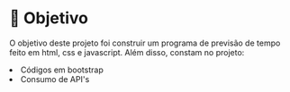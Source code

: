 # 🧶 Objetivo
<p>O objetivo deste projeto foi construir um programa de previsão de tempo feito em html, css e javascript. Além disso, constam no projeto: </p>
<li>Códigos em bootstrap</li>
<li>Consumo de API's</li>

